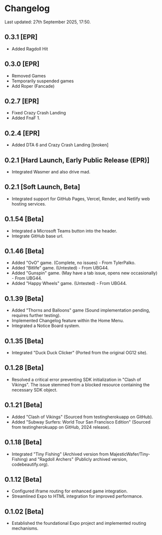 # Changelog

Last updated: 27th September 2025, 17:50.

## 0.3.1 [EPR]
- Added Ragdoll Hit

## 0.3.0 [EPR]
- Removed Games
- Temporarily suspended games
- Add Roper (Fancade)

## 0.2.7 [EPR]
- Fixed Crazy Crash Landing
- Added FnaF 1.

## 0.2.4 [EPR]
- Added DTA 6 and Crazy Crash Landing [broken]

## 0.2.1 [Hard Launch, Early Public Release (EPR)]
- Integrated Wasmer and also drive mad.

## 0.2.1 [Soft Launch, Beta]
- Integrated support for GitHub Pages, Vercel, Render, and Netlify web hosting services.

## 0.1.54 [Beta]
- Integrated a Microsoft Teams button into the header.
- Integrate GitHub base url.

## 0.1.46 [Beta]
- Added "OvO" game. (Complete, no issues) - From TylerPalko.
- Added "Bitlife" game. (Untested) - From UBG44.
- Added "Gunspin" game. (May have a tab issue, opens new occasionally) - From UBG44.
- Added "Happy Wheels" game. (Untested) - From UBG44.

## 0.1.39 [Beta]
- Added "Thorns and Balloons" game (Sound implementation pending, requires further testing).
- Implemented Changelog feature within the Home Menu.
- Integrated a Notice Board system.

## 0.1.35 [Beta]
- Integrated "Duck Duck Clicker" (Ported from the original OG12 site).

## 0.1.28 [Beta]
- Resolved a critical error preventing SDK initialization in "Clash of Vikings". The issue stemmed from a blocked resource containing the necessary SDK object.

## 0.1.21 [Beta]
- Added "Clash of Vikings" (Sourced from testingherokuapp on GitHub).
- Added "Subway Surfers: World Tour San Francisco Edition" (Sourced from testingherokuapp on GitHub, 2024 release).

## 0.1.18 [Beta]
- Integrated "Tiny Fishing" (Archived version from MajesticWafer/Tiny-Fishing) and "Ragdoll Archers" (Publicly archived version, codebeautify.org).

## 0.1.12 [Beta]
- Configured iframe routing for enhanced game integration.
- Streamlined Expo to HTML integration for improved performance.

## 0.1.02 [Beta]
- Established the foundational Expo project and implemented routing mechanisms.

